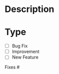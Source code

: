# Description

<!-- please include a summary of the change and which issue is fixed. Please also include relevant motivation and context. List any dependencies that are required for this change. -->

# Type

- [ ] Bug Fix
- [ ] Improvement
- [ ] New Feature

Fixes #<!-- Issue Number -->
